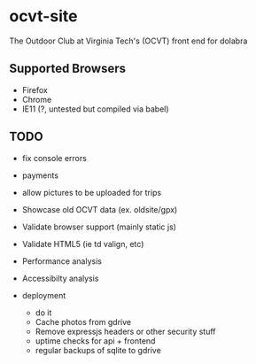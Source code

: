 # ocvt-site

The Outdoor Club at Virginia Tech's (OCVT) front end for dolabra

## Supported Browsers

* Firefox
* Chrome
* IE11 (?, untested but compiled via babel)


## TODO

* fix console errors
* payments
* allow pictures to be uploaded for trips
* Showcase old OCVT data (ex. oldsite/gpx)
* Validate browser support (mainly static js)
* Validate HTML5 (ie td valign, etc)
* Performance analysis
* Accessibilty analysis

* deployment
  * do it
  * Cache photos from gdrive
  * Remove expressjs headers or other security stuff
  * uptime checks for api + frontend
  * regular backups of sqlite to gdrive
